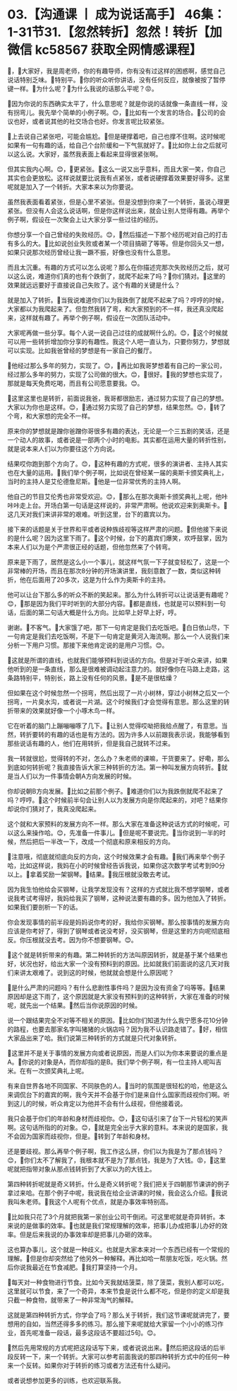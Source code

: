 # 03.【沟通课 丨 成为说话高手】 46集：1-31节31.【忽然转折】忽然！转折【加微信 kc58567 获取全网情感课程】

🎼，🎼大家好，我是周老师，你的有趣导师，你有没有过这样的困惑啊，感觉自己说话特别乏味。🎼特别平。🎼你的听众听你讲话，没有任何反应，就像被按了暂停键一样。🎼为什么呢？🎼为什么我说的话那么平呢？😡。

🎼因为你说的东西确实太平了，什么意思呢？就是你说的话就像一条直线一样，没有拐弯儿。我先举个简单的小例子啊。😊，🎼比如有一个发言的场合。🎼公司的会议也好，或者说其他的社交场合也好。你发言呢比较紧张。

🎼上去说自己紧张吧，可能会尴尬。🎼但是硬撑着吧，自己也撑不住啊。这时候呢如果有一句有趣的话，给自己个台阶缓和一下气氛就好了。🎼比如你上台之后就可以这么说。大家好，虽然我表面上看起来显得很紧张啊。

但其实我内心啊。😊，🎼更紧张。🎼这么一说又出乎意料，而且大家一笑，你自己其实也会更放松。这样说就要比说我有点紧张，或者说硬撑着效果要好得多。这里呢就是加入了一个转折。大家本来以为你要说。

虽然我表面看着紧张，但是心里不紧张。但是没想到你来了一个转折，虽说心理更紧张。但没有人会这么说话啊，但是你这样说出来，就会让别人觉得有趣。再举个例子啊，假设在一次聚会上让大家分享一些过往的经历。

你想分享一个自己曾经的失败经历。😊，🎼然后描述一下那个经历呢对自己的打击有多么的大。🎼比如说创业失败或者某一个项目搞砸了等等。但是你回头又一想，如果只说那次经历曾经让我一蹶不振，好像也没有什么意思。

而且太沉重。有趣的方式可以怎么说呢？那么在你描述完那次失败经历之后，就可以这么说，难道你们真的也有个跌倒了，就爬不起来了吗？🎼你们猜对。🎼这里的效果就远远要好于直接说自己失败了。这个有趣的关键是什么？

就是加入了转折。🎼当我说难道你们以为我跌倒了就爬不起来了吗？哼哼的时候，大家都以为我爬起来了。但忽然我转了弯，和大家预到的不一样，我还真没爬起来，这样就有趣了。再举个例子啊，假设在一次团队活动中。

大家呢再做一些分享。每个人说一说自己过往的成就啊什么的。😊，🎼这个时候就可以用一些转折增加你分享的有趣性。我这个人吧一直认为，只要你努力，梦想就可以实现。比如我爸曾经的梦想是有一家自己的餐厅。

🎼他经过那么多年的努力，实现了。😊，🎼再比如我哥梦想着有自己的一家公司，经过那么多年的努力，实现了公司做的很大。😊，🎼很好。🎼我的梦想也实现了，那就是每天免费吃喝，而且有公司愿意要我。😊。

🎼这里这里也是转折，前面说我爸，我哥都很励志，通过努力实现了自己的梦想。大家以为你也是这样。😊，🎼通过努力实现了自己的梦想，结果忽然。😊，🎼转了个弯，和大家想的完全不一样。

原来你的梦想就是蹭你爸蹭你哥很多有趣的表达，无论是一个三五剧的笑话，还是一个动人的故事，或者说是一部两个小时的电影。其实都在运用大量的转折性别，就是说本来人们以为你要往这个方向说。

结果哎你跑到那个方向了。😊，🎼这种有趣的方式呢，很多的演讲者、主持人其实也在大量的运用。🎼我们举个例子啊，比如说在曾经某一届的奥斯卡颁奖典礼上，当时的主持人是艾伦德詹尼斯。🎼他是一位非常优秀的主持人啊。

他自己的节目艾伦秀也非常受欢迎。😊，🎼那么在那次奥斯卡颁奖典礼上呢，他咔咔咔走上台。开场白第一句话是这样说的，非常严肃啊。他说欢迎来到奥斯卡。🎼这几天对我们来讲非常的艰难。听到这里，台下的嘉宾以为。

接下来的话题是关于世界和平或者说种族歧视等这样严肃的问题。🎼但他接下来说的是什么呢？因为这里下雨了。🎼这个时候，台下的嘉宾们爆笑，欢呼鼓掌，因为本来人们以为是个严肃很正经的话题，但他忽然来了个转弯。

原来是下雨了，居然是这么小一个事儿，就这样气氛一下子就变轻松了，这是一个非常棒的开场，而且在那次8分钟的开场演讲里，我刻意数了一数，类似这种转折，他在后面用了20多次，这是为什么作为奥斯卡的主持。

他可以让台下那么多的听众不断的笑起来。那么为什么转折可以让说话更有趣呢？😊，🎼那是因为我们平时听到的大部分内容。🎼都是直线，也就是可以预料到一句话，后面的第二句话大概是什么方向。比如早上好早上好，哼。

谢谢。🎼不客气。🎼大家饿了吧，那下一句肯定是我们去吃饭吧。🎼白日依山尽，下一句肯定是我们去吃饭啊，不是下一句肯定是黄河入海流啊。那么一个人说我们来分析一下用户习惯。那接下来他肯定说的是用户习惯。😊。

🎼这就是所谓的直线，也就我们能够预料到说话的方向。但是对于听众来讲，如果他听到的是一条直线，那么是很难被调动起注意力的。就好像你在马路上走路，这条路特别平，特别长，路上没有任何的风景。🎼是不是很枯燥？

但如果在这个时候忽然一个拐弯，然后出现了一片小树林，穿过小树林之后又一个拐弯，一片臭水沟，或者说一片湖。这个时候我们才会觉得有意思。那么这里的转折带来的效果就好像一个小啄木鸟一样。

它在听着的脑门上蹦嘣嘣啄了几下。🎼让别人觉得哎呦把我给点醒了，有意思。当然，转折要转的有趣的话也是有方法的。因为许多人以前跟我表示说，我能够看到那些说话有趣的人，他们在用转折，但是我自己就转不过来。

我一转就很尬，觉得转的不对，怎么办？朱老师的课嘛，干货要来了。好嘞，那么到底如何转折呢？我直接告诉大家三种转折的方法。第一种叫发展方向转折。🎼就是当人们以为一件事情会朝A方向发展的时候。

你却说朝B方向发展。🎼比如之前那个例子。🎼难道你们以为我跌倒就爬不起来了吗？哼哼。🎼这个时候前半句会让别人以为发展方向是你爬起来的，对吧？结果你却说你们猜对了，我真没爬起来。

这个就和大家预料的发展方向不一样。那么大家在准备这种说话方式的时候呢，可以这么来操作哈。😊，先准备一件事儿。🎼但是呢不要说完。🎼当你说到一半的时候，然后把后一半改一下，改成一个彻底和原来相反的方向。

🎼注意哦，彻底就彻底向反的方向，这个时候效果才会有趣。🎼我们再来举个例子哈，比如这样说，我妈在小的时候曾经告诉我说，如果你这次数学考试考到90分以上。🎼拿着奖励一架钢琴。🎼结果。🎼我压根就没敢去考试。

因为我生怕他给会买钢琴，让我学发现没有？这样的方式就比我不想学钢琴，或者说我考试考得好，我妈给我买了钢琴，这种说法要有趣的多。因为他加入了转折。如果我们要剖析一下的话。

你会发现事情的前半段是妈妈说你考的好，我给你买钢琴。那么按事情的发展方向应该是你考好了，得到了钢琴或者说没考好，没买钢琴，但是这里的方向呢彻底相反。你压根就没去考。因为你不想要钢琴。😊。

🎼这个就是转折带来的有趣。第二种转折的方法叫原因转折，就是基于某个结果也好，状况也好，给出大家一个没有预料到的原因。比如就我们前面说的这几天对我们来讲太艰难了。说到这的时候，他就就会想是什么原因呢？

🎼是什么严肃的问题吗？有什么悲剧性事件吗？是因为没有资金了吗等等。🎼结果原因却是这下雨了，这个原因就是大家没有预料到的这种转折，大家在准备的时候呢，就先出一个结果。🎼然后当你说原因的时候。

说一个跟结果完全不对等不相关的原因。🎼比如你们知道为什么我宁愿多花10分钟的路程，也要去那家名字叫猪猪的火锅店吗？因为我不认识路走错了。🎼好，相信大家品出来了哈。我们说第三种转折的方式就是只代对象转折。

🎼这里并不是关于事情的发展方向或者说原因，而是人们以为你本来要说的重点是A。🎼你说的对象是A，而你却指的是B。我们举个例子啊，有一位主持人呢叫吉米。在有一次颁奖典礼上呢。

有来自世界各地不同国家、不同肤色的人。🎼当时的氛围是很轻松的哈，他是这么来调侃台下的嘉宾的啊，我今天并不会基于你们是来自什么国家而歧视你们啊。听到这儿的时候，听众肯定以为他并不会有什么歧视，但他接着说。

我只会基于你们的年龄和身材而歧视你。😊，🎼这句话引来了台下一片轻松的笑声啊。这句话所指的的对象。😊，🎼就是完全出乎大家的意料。本来说的是国家，我不会因为国家而歧视你，但是。🎼转到了年龄和身材。

还是要歧视。那么再举个例子啊，我工作这么拼，你们以为我是为了那点钱吗？😊，🎼你们太不了解我了，我根本就不是为了那点钱，我是为了大钱。😡，🎼这里呢就把指带对象从那点钱转折到了大家以为的大钱上。

第四种转折呢就是奇义转折。什么是奇义转折呢？我们把关于四朝那节课讲的例子拿过来哈。在那个例子中呢，我说我在给企业讲课的时候，我会这么介绍。🎼我说我叫朱老师。🎼我这个人呢有个优点，就是办事效率特别高。

🎼比如我只花了3个月就把我第一家创业公司干倒闭。可这里呢就是奇异转折。本来说的是做事的效率。🎼也就是我们常规理解的效率，把事儿办成把事儿办好的效率。但是后来我说的办事效率却是把事儿办砸的效率。

这也算办事儿，这个就是一种歧义。也就是大家本来对一个东西已经有一个常规的理解。🎼但是你却突然给了他另外一种解释。再比如哈一帮朋友吃饭，吃火锅。然后你说我最近在节食减肥。🎼我打算坚持一个月。

🎼每天对一种食物进行节食。比如今天我就结菠菜，除了菠菜，我别人都可以吃，这里就可以节食，来了一个奇异，本来节食是说什么都不吃，但是你的定义却是我只截一种食物，就带来了一种非常淘气的解释。

这就是第四种转折方式，你学会了吗？那么关于转折，我们这节课呢就讲完了，要想用的自如，当然还得多多的练习。那么接下来呢就给大家留一个小小的练习作业，首先呢准备一段话，最多这段话不要超过5句。😊。

🎼然后先用常规的方式呢把这段话写下来，或者说说出来。🎼然后把这段话的后半段反转一下，来一个转折。大家可以参考前面我说的那四种转折方式中的任何一种来一个反转。如果你对于转折的练习或者方法还有什么疑问。

或者说想参加更多的训练，也欢迎联系我。